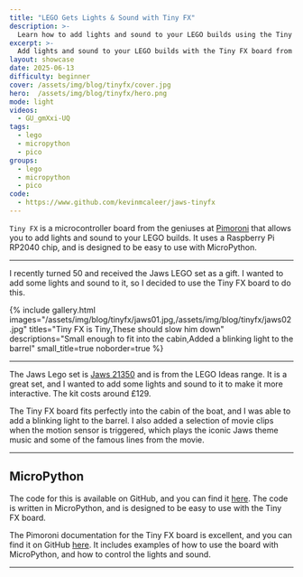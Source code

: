 ```yaml
---
title: "LEGO Gets Lights & Sound with Tiny FX"
description: >- 
  Learn how to add lights and sound to your LEGO builds using the Tiny FX board from Pimoroni. This project demonstrates how to use MicroPython to control the Tiny FX board and enhance your LEGO creations.
excerpt: >-
  Add lights and sound to your LEGO builds with the Tiny FX board from Pimoroni. This project uses MicroPython to control the Tiny FX board, making it easy to enhance your LEGO creations.
layout: showcase
date: 2025-06-13
difficulty: beginner
cover: /assets/img/blog/tinyfx/cover.jpg
hero:  /assets/img/blog/tinyfx/hero.png
mode: light
videos:
  - GU_gmXxi-UQ
tags:
  - lego
  - micropython
  - pico
groups:
  - lego
  - micropython
  - pico
code:
  - https://www.github.com/kevinmcaleer/jaws-tinyfx
---
```


`Tiny FX` is a microcontroller board from the geniuses at [Pimoroni](https://shop.pimoroni.com/products/tiny-fx) that allows you to add lights and sound to your LEGO builds. It uses a Raspberry Pi RP2040 chip, and is designed to be easy to use with MicroPython.

---

I recently turned 50 and received the Jaws LEGO set as a gift. I wanted to add some lights and sound to it, so I decided to use the Tiny FX board to do this.

{% include gallery.html images="/assets/img/blog/tinyfx/jaws01.jpg,/assets/img/blog/tinyfx/jaws02.jpg" titles="Tiny FX is Tiny,These should slow him down" descriptions="Small enough to fit into the cabin,Added a blinking light to the barrel" small_title=true noborder=true %}

---

The Jaws Lego set is [Jaws 21350](https://www.lego.com/en-gb/product/jaws-21350) and is from the LEGO Ideas range. It is a great set, and I wanted to add some lights and sound to it to make it more interactive. The kit costs around £129.

The Tiny FX board fits perfectly into the cabin of the boat, and I was able to add a blinking light to the barrel. I also added a selection of movie clips when the motion sensor is triggered, which plays the iconic Jaws theme music and some of the famous lines from the movie.

---

## MicroPython

The code for this is available on GitHub, and you can find it [here](https://www.github.com/kevinmcaleer/jaws-tinyfx). The code is written in MicroPython, and is designed to be easy to use with the Tiny FX board.

The Pimoroni documentation for the Tiny FX board is excellent, and you can find it on GitHub [here](https://github.com/pimoroni/picofx). It includes examples of how to use the board with MicroPython, and how to control the lights and sound.

---
